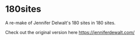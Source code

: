 # 180sites

A re-make of Jennifer Delwalt's 180 sites in 180 sites.

Check out the original version here https://jenniferdewalt.com/
